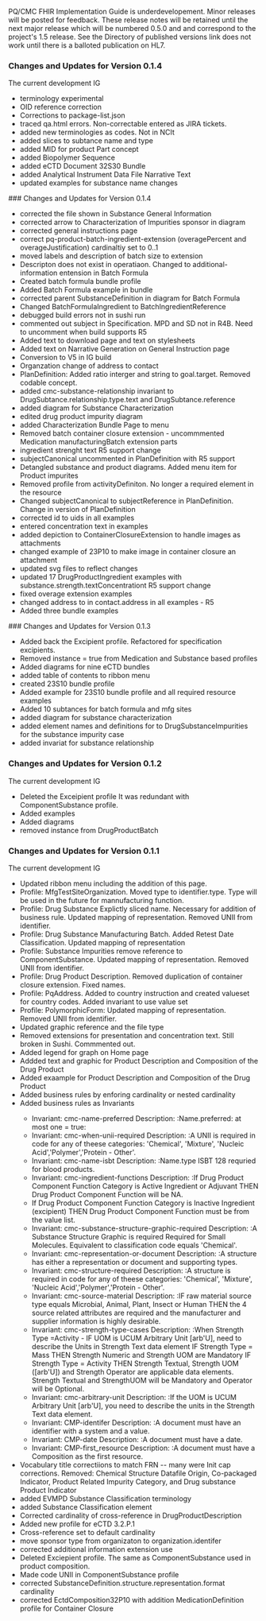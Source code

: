 PQ/CMC FHIR Implementation Guide is underdevelopement.  Minor releases will be posted for feedback. These release notes will be retained until the next major release which will be numbered 0.5.0 and and correspond to the project's 1.5 release.  See the Directory of published versions link does not work until there is a balloted publication on HL7.

### Changes and Updates for Version 0.1.4
The current development IG
<ul>
<li>terminology experimental</li>
<li>OID reference correction</li>
<li>Corrections to package-list.json</li>
<li>traced qa.html errors. Non-correctable entered as JIRA tickets.</li>
<li>added new terminologies as codes. Not in NCIt</li>
<li>added slices to subtance name and type</li>
<li>added MID for product Part concept</li>
<li>added Biopolymer Sequence</li>
<li>added eCTD Document 32S30 Bundle</li>
<li>added Analytical Instrument Data File Narrative Text</li>
<li>updated examples for substance name changes</li>
</ul>
### Changes and Updates for Version 0.1.4

<ul>
    <li>corrected the file shown in Substance General Information</li>
    <li>corrected arrow to Characterization of Impurities sponsor in diagram</li>
    <li>corrected general instructions page</li>
    <li>correct pq-product-batch-ingredient-extension (overagePercent and overageJustification) cardinaltiy set to 0..1</li>
<li>moved labels and description of batch size to extension</li>
<li>Descripton does not exist in operatiaon.  Changed to additional-information entension in Batch Formula</li>
<li>Created batch formula bundle profile</li>
<li>Added Batch Formula example in bundle</li>
<li>corrected parent SubstanceDefinition in diagram for Batch Formula</li>
<li>Changed BatchFormulaIngredient to BatchIngredientReference</li>
<li>debugged build errors not in sushi run</li>
<li>commented out subject in Specification. MPD and SD not in R4B.  Need to uncomment when build supports R5</li>
<li>Added text to download page and text on stylesheets</li>
<li>Added text on Narrative Generation on General Instruction page </li>
<li>Conversion to V5 in IG build</li>
<li>Organzation change of address to contact</li>
<li>PlanDefinition: Added ratio interger and string to goal.target. Removed codable concept.</li>
<li>added cmc-substance-relationship invariant to DrugSubtance.relationship.type.text and  DrugSubtance.reference</li>
<li>added diagram for Substance Characterization</li>
<li>edited drug product impurity diagram</li>
<li>added Characterization Bundle Page to menu</li>
<li>Removed batch container closure extension -  uncommmented Medication manufacturingBatch extension parts</li>
<li>ingredient strenght text R5 support change</li>
<li>subjectCanonical uncommented in PlanDefinition with R5 support</li>
<li>Detangled substance and product diagrams. Added menu item for Product impurites</li>
<li>Removed profile from activityDefiniton.  No longer a required element in the resource</li>
<li>Changed subjectCanonical to subjectReference in PlanDefinition. Change in version of PlanDefinition </li>
<li>corrected id to uids in all examples</li>
<li>entered concentration text in examples</li>
<li>added depiction to ContainerClosureExtension to handle images as attachments</li>
<li>changed example of 23P10 to make image in container closure an attachment</li>
<li>updated svg files to reflect changes</li>
<li>updated 17 DrugProductIngredient examples with substance.strength.textConcentrationt R5 support change</li>
<li>fixed overage extension examples</li>
<li>changed address to in contact.address in all examples - R5</li>
<li>Added three bundle examples </li>
</ul>
### Changes and Updates for Version 0.1.3

<ul>
    <li>Added back the Excipient profile. Refactored for specification excipients. </li>
    <li>Removed instance = true from Medication and Substance based profiles </li>
    <li>Added diagrams for nine eCTD bundles</li>
    <li>added table of contents to ribbon menu</li>
<li>created 23S10 bundle profile</li>
<li>Added example for 23S10 bundle profile and all required resource examples</li>
<li>Added 10 subtances for batch formula and mfg sites</li>
<li>added diagram for substance characterization</li>
<li>added element names and definitions for to DrugSubstanceImpurities for the substance impurity case</li>
<li>added invariat for substance relationship</li>
</ul>


### Changes and Updates for Version 0.1.2
The current development IG

<ul>
    <li>Deleted the Exceipient profile It was redundant with ComponentSubstance profile. </li>
    <li>Added examples </li>
    <li>Added diagrams </li>
    <li>removed instance from DrugProductBatch</li>
</ul>

### Changes and Updates for Version 0.1.1
The current development IG

<ul>
    <li>Updated ribbon menu including the addition of this page. </li>
    <li>Profile: MfgTestSiteOrganization.  Moved type to identifier.type. Type will be used in the future for mannufacturing function. </li>
    <li>Profile: Drug Substance Explictly sliced name. Necessary for addition of business rule. Updated mapping of representation.  Removed UNII from identifier.</li>
    <li>Profile: Drug Substance Manufacturing Batch.  Added Retest Date Classification. Updated mapping of representation</li>
    <li>Profile: Substance Impurities remove reference to ComponentSubstance. Updated mapping of representation.  Removed UNII from identifier.</li>
    <li>Profile: Drug Product Description. Removed duplication of container closure extension. Fixed names. </li>
    <li>Profile: PqAddress.  Added to country instruction and created valueset for country codes. Added invariant to use value set </li>
    <li>Profile: PolymorphicForm: Updated mapping of representation. Removed UNII from identifier.</li>
    <li>Updated graphic reference and the file type</li>
    <li>Removed extensions for presentation and concentration text.  Still broken in Sushi.  Commmented out.  </li>
    <li>Added legend for graph on Home page  </li>
    <li>Addded text and graphic for Product Description and Composition of the Drug Product </li>
    <li>Added exaample for Product Description and Composition of the Drug Product </li>
    <li>Added business rules by enforing cardinality or nested cardinality </li>
    <li>Added business rules as Invariants </li>	
<ul>
<li> Invariant:  cmc-name-preferred	Description: :Name.preferred: at most one = true:</li>
<li> Invariant: cmc-when-unii-required	Description: :A UNII is required in code for any of theese categories: 'Chemical', 'Mixture', 'Nucleic Acid','Polymer','Protein - Other'.</li>
<li> Invariant:  cmc-name-isbt	Description: :Name.type ISBT 128 requried for blood products.</li>
<li> Invariant: cmc-ingredient-functions	Description: :If Drug Product Component Function Category is Active Ingredient or Adjuvant THEN Drug Product Component Function will be NA.</li>
<li> If Drug Product Component Function Category is Inactive Ingredient (excipient) THEN Drug Product Component Function must be from the value list.</li>
<li> Invariant: cmc-substance-structure-graphic-required	Description: :A Substance Structure Graphic is required Required for Small Molecules. Equivalent to classification  code equals 'Chemical'.</li>
<li> Invariant: cmc-representation-or-document	Description: :A structure has either a representation or document and supporting types.</li>
<li> Invariant: cmc-structure-required	Description: :A structure is required in code for any of theese categories: 'Chemical', 'Mixture', 'Nucleic Acid','Polymer','Protein - Other'.</li>
<li> Invariant: cmc-source-material	Description: :IF raw material source type equals Microbial, Animal, Plant, Insect or Human THEN the 4 source related attributes are required and the manufacturer and supplier information is highly desirable.</li>
<li> Invariant: cmc-strength-type-cases	Description: :When Strength Type =Activity - IF UOM is UCUM Arbitrary Unit [arb'U], need to describe the Units in Strength Text data element
IF Strength Type = Mass THEN Strength Numeric and Strength UOM are Mandatory
IF Strength Type = Activity THEN Strength Textual, Strength UOM ([arb'U]) and Strength Operator are applicable data elements. Strength Textual and StrengthUOM will be Mandatory and Operator will be Optional.</li>
<li> Invariant: cmc-arbitrary-unit	Description: :If the UOM is UCUM Arbitrary Unit [arb'U], you need to describe the units in the Strength Text data element.</li>
<li> Invariant:  CMP-identifer	Description: :A document must have an identifier with a system and a value.</li>
<li> Invariant:  CMP-date	Description: :A document must have a date.</li>
<li> Invariant:  CMP-first_resource	Description: :A document must have a Composition as the first resource.</li>
 </ul>
<li>Vocabulary title correctiions to match FRN -- many were Init cap corrections.  Removed: Chemical Structure Datafile Origin, Co-packaged Indicator, Product Related Impurity Category, and Drug substance Product Indicator  </li>
<li>added EVMPD Substance Classification terminology </li>
<li>added Substance Classification element</li>
<li>Corrected cardinality of cross-reference in DrugProductDescription </li>
<li>Added new profile for eCTD 3.2.P.1</li>
<li>Cross-reference set to default cardinality</li>
<li>move sponsor type from organizaton to organization.identifer</li>
<li>corrected additional information extension use</li>
<li>Deleted Exciepient profile.  The same as ComponentSubstance used in product composition.</li>
<li>Made code UNII in ComponentSubstance profile</li>
<li>corrected SubstanceDefinition.structure.representation.format cardinality</li> 
<li>corrected EctdComposition32P10 with addition MedicationDefinition profile for Container Closure </li> 
</ul>
<p> </p>
